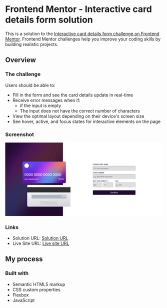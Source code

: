 # Frontend Mentor - Interactive card details form solution

This is a solution to the [Interactive card details form challenge on Frontend Mentor](https://www.frontendmentor.io/challenges/interactive-card-details-form-XpS8cKZDWw). Frontend Mentor challenges help you improve your coding skills by building realistic projects. 

## Overview

### The challenge

Users should be able to:

- Fill in the form and see the card details update in real-time
- Receive error messages when  if:
  - if the input is empty
  - The input does not have the correct number of characters
- View the optimal layout depending on their device's screen size
- See hover, active, and focus states for interactive elements on the page

### Screenshot

![](./styles/images/interactive-card.png)

### Links

- Solution URL: [Solution URL](https://www.frontendmentor.io/solutions/interactive-card-GNlC6fMiJQ)
- Live Site URL: [Live site URL](https://massensini-interactive-card.netlify.app/)

## My process

### Built with

- Semantic HTML5 markup
- CSS custom properties
- Flexbox
- JavaScript